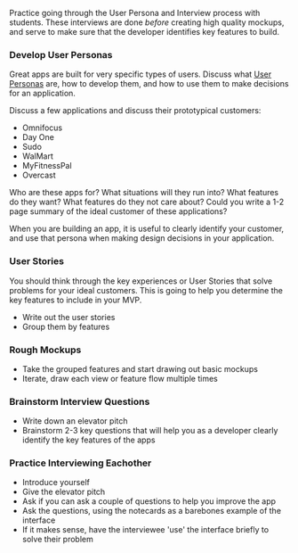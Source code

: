 Practice going through the User Persona and Interview process with students. These interviews are done _before_ creating high quality mockups, and serve to make sure that the developer identifies key features to build.

### Develop User Personas

Great apps are built for very specific types of users. Discuss what [User Personas](https://en.wikipedia.org/wiki/Persona_(user_experience)) are, how to develop them, and how to use them to make decisions for an application.

Discuss a few applications and discuss their prototypical customers:

* Omnifocus
* Day One
* Sudo
* WalMart
* MyFitnessPal
* Overcast

Who are these apps for? What situations will they run into? What features do they want? What features do they not care about? Could you write a 1-2 page summary of the ideal customer of these applications?

When you are building an app, it is useful to clearly identify your customer, and use that persona when making design decisions in your application.

### User Stories

You should think through the key experiences or User Stories that solve problems for your ideal customers. This is going to help you determine the key features to include in your MVP.

* Write out the user stories
* Group them by features

### Rough Mockups

* Take the grouped features and start drawing out basic mockups
* Iterate, draw each view or feature flow multiple times

### Brainstorm Interview Questions

* Write down an elevator pitch
* Brainstorm 2-3 key questions that will help you as a developer clearly identify the key features of the apps

### Practice Interviewing Eachother

* Introduce yourself
* Give the elevator pitch
* Ask if you can ask a couple of questions to help you improve the app
* Ask the questions, using the notecards as a barebones example of the interface
* If it makes sense, have the interviewee 'use' the interface briefly to solve their problem
